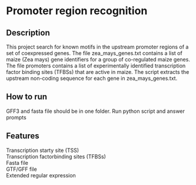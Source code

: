 # Promoter region recognition

## Description
This project search for known motifs in the upstream promoter regions of a set of coexpressed genes. The file zea_mays_genes.txt
contains a list of maize (Zea mays) gene identifiers for a group of co-regulated maize genes. The file promoters contains a list of experimentally identified transcription factor binding sites (TFBSs) that are active in maize. The script extracts the upstream non-coding sequence for each gene in zea_mays_genes.txt.

## How to run
GFF3 and fasta file should be in one folder. 
Run python script and answer prompts

## Features
Transcription starty site (TSS)  
Transcription factorbinding sites (TFBSs)    
Fasta file  
GTF/GFF file  
Extended regular expression  


